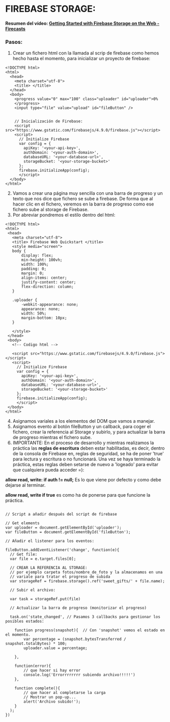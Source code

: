 # FIREBASE STORAGE:
#### Resumen del vídeo: [Getting Started with Firebase Storage on the Web - Firecasts](https://www.youtube.com/watch?v=SpxHVrpfGgU)

### Pasos:

 1. Crear un fichero html con la llamada al scrip de firebase como hemos hecho hasta el momento, para inicializar un proyecto de firebase:
```(html)
<!DOCTYPE html>
<html>
  <head>
    <meta charset="utf-8">
    <title> </title>
  </head>
  <body>
    <progress value="0" max="100" class="uploader" id="uploader">0%
    </progress>
    <input type="file" value="upload" id="fileButton" />
    
    
    // Inicialización de Firebase:
    <script src="https://www.gstatic.com/firebasejs/4.9.0/firebase.js"></script>
    <script>
      // Initialize Firebase
      var config = {
        apiKey: '<your-api-key>',
        authDomain: '<your-auth-domain>',
        databaseURL: '<your-database-url>',
        storageBucket: '<your-storage-bucket>'
      };
      firebase.initializeApp(config);
      </script>
  </body>
</html>

```

 2. Vamos a crear una página muy sencilla con una barra de progreso y un texto que nos dice que fichero se sube a firebase.
 De forma que al hacer clic en el fichero, veremos en la barra de progreso como ese fichero sube al storage de Firebase.
 3. Por abreviar pondremos el estilo dentro del html:
 ```(html)
 <!DOCTYPE html>
<html>
  <head>
    <meta charset="utf-8">
    <title> Firebase Web Quickstart </title>
    <style media="screen">
    body {
        display: flex;
        min-height: 100vh;
        width: 100%;
        padding: 0;
        margin: 0;
        align-items: center;
        justify-content: center;
        flex-direction: column;
    }
    
    .uploader {
        -webkit-appearance: none;
        appearance: none;
        width: 50%;
        margin-bottom: 10px;
    }
    
    </style>
  </head>
  <body>
    <!-- Codigo html -->
    
    <script src="https://www.gstatic.com/firebasejs/4.9.0/firebase.js"></script>
    <script>
      // Initialize Firebase
      var config = {
        apiKey: '<your-api-key>',
        authDomain: '<your-auth-domain>',
        databaseURL: '<your-database-url>',
        storageBucket: '<your-storage-bucket>'
      };
      firebase.initializeApp(config);
      </script>
  </body>
</html>
 
 ```
 4. Asignamos variales a los elementos del DOM que vamos a manejar.
 5. Asignamos evento al botón fileButton y un callback, para coger
  el fichero, crear la referencia al Storage y subirlo, y para 
  actualizar la barra de progreso mientras el fichero sube.
 6. IMPORTANTE: En el proceso de desarrollo y mientras realizamos la práctica las **reglas de escritura** deben estar habilitadas,
es decir, dentro de la consola de Firebase en, reglas de seguridad, se ha de poner 'true' para lectura y escritura o no funcionará. Una vez se haya
terminado la práctica, estas reglas deben setarse de nuevo a 'logeado' para evitar que cualquiera pueda acceder =):

**allow read, write: if auth != null;** Es lo que viene por defecto y como debe dejarse al terminar.

**allow read, write if true** es como ha de ponerse para que funcione la práctica.
 

```(javascrip)

// Script a añadir después del script de firebase

// Get elements
var uploader = document.getElementById('uploader');
var fileButton = document.getElementById('fileButton');

// Añadir el listener para los eventos:

fileButton.addEventListener('change', function(e){
  // Get file:
  var file = e.target.files[0];
  
  // CREAR LA REFERENCIA AL STORAGE:
  // por ejemplo carpeta fotos/nombre_de_foto y la almacenamos en una 
  // variale para tratar el progreso de subida
  var storageRef = firebase.storage().ref('sweet_gifts/' + file.name); 
  
  // Subir el archivo:
  
  var task = storageRef.put(file)
  
  // Actualizar la barra de progreso (monitorizar el progreso)
  
  task.on('state_changed', // Pasamos 3 callbacks para gestionar los posibles estados:
  
    function progress(snapshot){  // Con 'snapshot' vemos el estado en el momento. 
        var percentage = (snapshot.bytesTransferred / snapshot.totalBytes) * 100;
        uploader.value = percentage;
        
    },
    
    function(error){
        // que hacer si hay error
        console.log('Errorrrrrrrr subiendo archivo!!!!!')
    },
    
    function complete(){
        // que hacer al completarse la carga
        // Mostrar un pop-up...
        alert('Archivo subido!');
    }
  );
})

```



